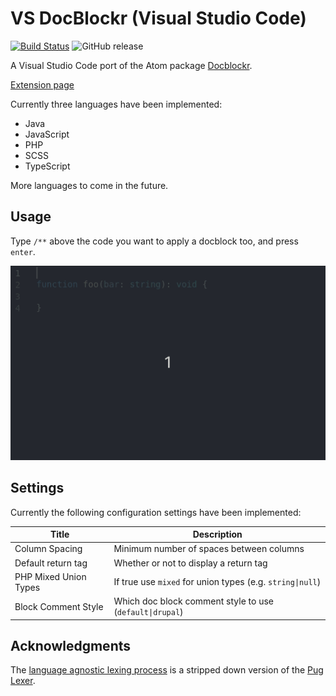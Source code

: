 # VS DocBlockr (Visual Studio Code)

[![Build Status](https://travis-ci.com/jeremyvii/vs-docblockr.svg?branch=master)](https://travis-ci.com/jeremyvii/vs-docblockr)
![GitHub release](https://img.shields.io/github/release/jeremyvii/vs-docblockr.svg)

A Visual Studio Code port of the Atom package [Docblockr](https://github.com/nikhilkalige/docblockr).

[Extension page](https://marketplace.visualstudio.com/items?itemName=jeremyljackson.vs-docblock)

Currently three languages have been implemented:

* Java
* JavaScript
* PHP
* SCSS
* TypeScript

More languages to come in the future.

## Usage

Type `/**` above the code you want to apply a docblock too, and press `enter`.

![Demonstration of extension](https://github.com/jeremyvii/vs-docblockr/raw/master/assets/demo.gif)

## Settings

Currently the following configuration settings have been implemented:

| Title                 | Description                                               |
|-----------------------|-----------------------------------------------------------|
| Column Spacing        | Minimum number of spaces between columns                  |
| Default return tag    | Whether or not to display a return tag                    |
| PHP Mixed Union Types | If true use `mixed` for union types (e.g. `string\|null`) |
| Block Comment Style   | Which doc block comment style to use (`default\|drupal`)  |

## Acknowledgments

The [language agnostic lexing process](https://github.com/jeremyvii/vs-docblockr/blob/master/src/lexer.ts) is a stripped down version
of the [Pug Lexer](https://github.com/pugjs/pug-lexer).
